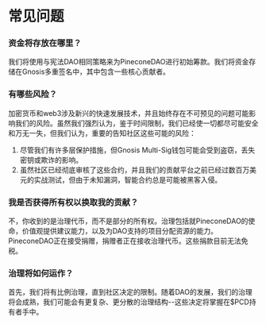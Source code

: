 # 常见问题

### 资金将存放在哪里？ <a href="#zi-jin-jiang-cun-fang-zai-na-li" id="zi-jin-jiang-cun-fang-zai-na-li"></a>

我们将使用与宪法DAO相同策略来为PineconeDAO进行初始筹款。我们将资金存储在Gnosis多重签名中，其中包含一些核心贡献者。

### 有哪些风险？ <a href="#you-na-xie-feng-xian" id="you-na-xie-feng-xian"></a>

加密货币和web3涉及新兴的快速发展技术，并且始终存在不可预见的问题可能影响我们的风险。虽然我们强烈认为，鉴于时间限制，我们已经使一切都尽可能安全和万无一失，但我们认为，重要的告知社区这些可能的风险：

1. 尽管我们有许多层保护措施，但Gnosis Multi-Sig钱包可能会受到盗窃，丢失密钥或欺诈的影响。
2. 虽然社区已经彻底审核了这些合约，并且我们的贡献平台之前已经过数百万美元的实战测试，但由于未知漏洞，智能合约总是可能被黑客入侵。

### 我是否获得所有权以换取我的贡献？ <a href="#wo-shi-fou-huo-de-suo-you-quan-yi-huan-qu-wo-de-gong-xian" id="wo-shi-fou-huo-de-suo-you-quan-yi-huan-qu-wo-de-gong-xian"></a>

不，你收到的是治理代币，而不是部分的所有权。治理包括就PineconeDAO的使命，价值观提供建议能力，以及为DAO支持的项目分配资源的能力。PineconeDAO正在接受捐赠，捐赠者正在接收治理代币。这些捐款目前无法免税。

### 治理将如何运作？ <a href="#zhi-li-jiang-ru-he-yun-zuo" id="zhi-li-jiang-ru-he-yun-zuo"></a>

首先，我们将有比例治理，直到社区决定的限制。随着DAO的发展，我们的治理将会成熟，我们可能会有更复杂、更分散的治理结构--这些决定将掌握在$PCD持有者手中。
